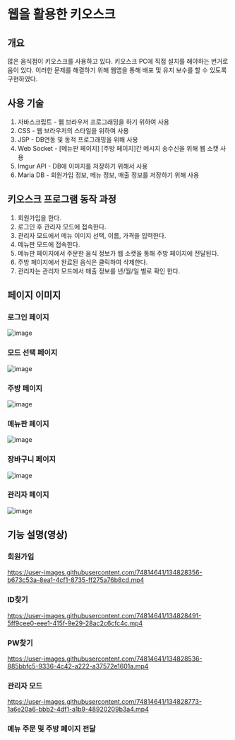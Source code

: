 # 웹을 활용한 키오스크
## 개요
많은 음식점이 키오스크를 사용하고 있다. 키오스크 PC에 직접 설치를 해야하는 번거로움이 있다. 이러한 문제를 해결하기 위해 웹앱을 통해 배포 및 유지 보수를 할 수 있도록 구현하였다.

## 사용 기술
1. 자바스크립트 - 웹 브라우저 프로그래밍을 하기 위하여 사용
2. CSS - 웹 브라우저의 스타일을 위하여 사용
3. JSP - DB연동 및 동적 프로그래밍을 위해 사용
4. Web Socket - [메뉴판 페이지] [주방 페이지]간 메시지 송수신을 위해 웹 소캣 사용
5. Imgur API - DB에 이미지를 저장하기 위해서 사용
6. Maria DB - 회원가입 정보, 메뉴 정보, 매출 정보를 저장하기 위해 사용

## 키오스크 프로그램 동작 과정
1. 회원가입을 한다.
2. 로그인 후 관리자 모드에 접속한다.
3. 관리자 모드에서 메뉴 이미지 선택, 이름, 가격을 입력한다.
4. 메뉴판 모드에 접속한다.
5. 메뉴판 페이지에서 주문한 음식 정보가 웹 소캣을 통해 주방 페이지에 전달된다.
6. 주방 페이지에서 완료된 음식은 클릭하여 삭제한다.
7. 관리자는 관리자 모드에서 매출 정보를 년/월/일 별로 확인 한다.

## 페이지 이미지
### 로그인 페이지
![image](https://user-images.githubusercontent.com/74814641/134827217-69e5f5e2-4ee0-46bc-85d1-95f76ae9ef4c.png)

### 모드 선택 페이지
![image](https://user-images.githubusercontent.com/74814641/134827304-8b3f709e-dc18-4db2-9b4e-d740fd73b40f.png)

### 주방 페이지
![image](https://user-images.githubusercontent.com/74814641/134827287-5c676ad5-c6c1-40f7-b0de-f8d14460ff6d.png)

### 메뉴판 페이지
![image](https://user-images.githubusercontent.com/74814641/134827321-f9c1d0fc-34fc-4431-9468-e25dce66859e.png)

### 장바구니 페이지
![image](https://user-images.githubusercontent.com/74814641/134827352-6ec0e236-ba89-4b22-a4a1-99cca7a11957.png)

### 관리자 페이지
![image](https://user-images.githubusercontent.com/74814641/134827414-a71b8b75-526c-4534-9cb7-371f27c8c994.png)

## 기능 설명(영상)
### 회원가입 
https://user-images.githubusercontent.com/74814641/134828356-b673c53a-8ea1-4cf1-8735-ff275a76b8cd.mp4

### ID찾기
https://user-images.githubusercontent.com/74814641/134828491-5ff9cee0-eee1-415f-9e29-28ac2c6cfc4c.mp4

### PW찾기
https://user-images.githubusercontent.com/74814641/134828536-885bbfc5-9336-4c42-a222-a37572e1601a.mp4

### 관리자 모드
https://user-images.githubusercontent.com/74814641/134828773-1a6e20a6-bbb2-4df1-a1b9-48920209b3a4.mp4

### 메뉴 주문 및 주방 페이지 전달



